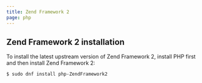 ```yaml
---
title: Zend Framework 2
page: php
---
```


## Zend Framework 2 installation

To install the latest upstream version of Zend Framework 2, install PHP first and then install Zend Framework 2:

```
$ sudo dnf install php-ZendFramework2
```
